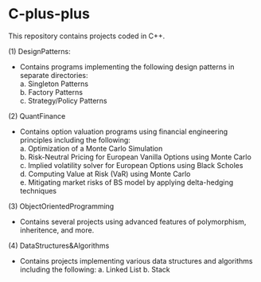# C-plus-plus
This repository contains projects coded in C++.

(1) DesignPatterns:
  - Contains programs implementing the following design patterns in separate directories: \
          a. Singleton Patterns \
          b. Factory Patterns \
          c. Strategy/Policy Patterns

(2) QuantFinance
  - Contains option valuation programs using financial engineering principles including the following: \
          a. Optimization of a Monte Carlo Simulation \
          b. Risk-Neutral Pricing for European Vanilla Options using Monte Carlo \
          c. Implied volatility solver for European Options using Black Scholes \
          d. Computing Value at Risk (VaR) using Monte Carlo \
          e. Mitigating market risks of BS model by applying delta-hedging techniques 

(3) ObjectOrientedProgramming
  - Contains several projects using advanced features of polymorphism, inheritence, and more.

(4) DataStructures&Algorithms
  - Contains projects implementing various data structures and algorithms including the following:
          a. Linked List
          b. Stack
